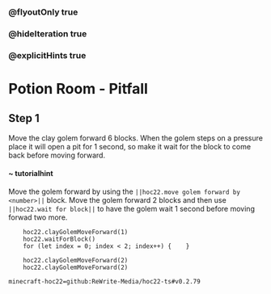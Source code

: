 ### @flyoutOnly true
### @hideIteration true
### @explicitHints true


# Potion Room - Pitfall

## Step 1
Move the clay golem forward 6 blocks. When the golem steps on a pressure place it will open a pit for 1 second, so make it wait for the block to come back before moving forward. 

#### ~ tutorialhint 
Move the golem forward by using the ``||hoc22.move golem forward by <number>||`` block. Move the golem forward 2 blocks and then use ``||hoc22.wait for block||`` to have the golem wait 1 second before moving forwad two more.



```ghost
    hoc22.clayGolemMoveForward(1)
    hoc22.waitForBlock()
    for (let index = 0; index < 2; index++) {    }
```
```template
    hoc22.clayGolemMoveForward(2) 
    hoc22.clayGolemMoveForward(2)    
```
```package
minecraft-hoc22=github:ReWrite-Media/hoc22-ts#v0.2.79
```
